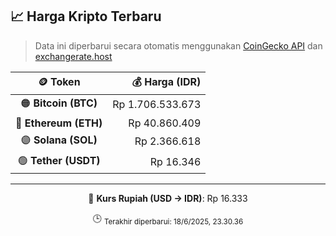 

<!-- HARGA_KRIPTO -->
## 📈 Harga Kripto Terbaru

> Data ini diperbarui secara otomatis menggunakan [CoinGecko API](https://www.coingecko.com/) dan [exchangerate.host](https://exchangerate.host/)

<div align="center">

| 🪙 Token | 💰 Harga (IDR) |
|:------:|---------------:|
| 🟠 **Bitcoin (BTC)**   | Rp 1.706.533.673 |
| 🔵 **Ethereum (ETH)**  | Rp 40.860.409 |
| 🟣 **Solana (SOL)**    | Rp 2.366.618 |
| 🟢 **Tether (USDT)**   | Rp 16.346 |

---

💱 **Kurs Rupiah (USD → IDR)**: Rp 16.333

🕒 <sub>Terakhir diperbarui: 18/6/2025, 23.30.36</sub>

</div>
<!-- /HARGA_KRIPTO -->